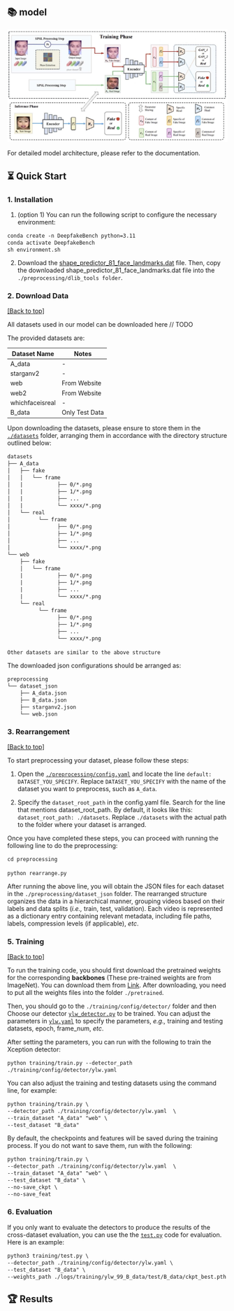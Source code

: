 ## 📚 model

![alt text](figures\ylw模型架构.jpg)

For detailed model architecture, please refer to the documentation.

## ⏳ Quick Start
### 1. Installation
1. (option 1) You can run the following script to configure the necessary environment:

```
conda create -n DeepfakeBench python=3.11
conda activate DeepfakeBench
sh environment.sh
```
2. Download the [shape_predictor_81_face_landmarks.dat](https://github.com/SCLBD/DeepfakeBench/releases/download/v1.0.0/shape_predictor_81_face_landmarks.dat) file. Then, copy the downloaded shape_predictor_81_face_landmarks.dat file into the `./preprocessing/dlib_tools folder`.

### 2. Download Data

<a href="#top">[Back to top]</a>

All datasets used in our model can be downloaded here   // TODO

<!-- | Types                     | Links| Notes|       
| -------------------------|------- | ----------------------- |
| **Rgb-format Datasets**  | [Password: ogjn](https://pan.baidu.com/s/1NAMUHcZvsIm7l6hMHeEQjQ?pwd=ogjn)| Preprocessed data|       
| **Lmdb-format Datasets** | [Password: g3gj](https://pan.baidu.com/s/1riMCN5iXTJ2g9fQjtlZswg?pwd=g3gj)| LMDB database for each dataset|       
| **Json Configurations**  | [Password: dcwv](https://pan.baidu.com/s/1d7PTV2GK-fpGibcbtnQDqQ?pwd=dcwv)| Data arrangement|       
 -->

The provided datasets are:

| Dataset Name                    | Notes                   |
| ------------------------------- | ----------------------- |
| A_data                          | -                       |
| starganv2                       | -                       |
| web                             |  From Website           |
| web2                            |  From Website           |
| whichfaceisreal                 | -                       |
| B_data                          |  Only Test Data         |


Upon downloading the datasets, please ensure to store them in the [`./datasets`](./datasets/) folder, arranging them in accordance with the directory structure outlined below:

```
datasets
├── A_data
│   ├── fake
│   │   └── frame
│   |           ├── 0/*.png
│   |           ├── 1/*.png
│   |           ├── ...
│   |           └── xxxx/*.png
│   └── real
│         └── frame
│               ├── 0/*.png
│               ├── 1/*.png
│               ├── ...
│               └── xxxx/*.png
└── web
    ├── fake
    │   └── frame
    |           ├── 0/*.png
    |           ├── 1/*.png
    |           ├── ...
    |           └── xxxx/*.png
    └── real
          └── frame
                ├── 0/*.png
                ├── 1/*.png
                ├── ...
                └── xxxx/*.png

Other datasets are similar to the above structure
```

The downloaded json configurations should be arranged as:
```
preprocessing
└── dataset_json
    ├── A_data.json
    ├── B_data.json
    ├── starganv2.json
    └── web.json
```

### 3. Rearrangement

<a href="#top">[Back to top]</a>

To start preprocessing your dataset, please follow these steps:

1. Open the [`./preprocessing/config.yaml`](./preprocessing/config.yaml) and locate the line `default: DATASET_YOU_SPECIFY`. Replace `DATASET_YOU_SPECIFY` with the name of the dataset you want to preprocess, such as `A_data`.

7. Specify the `dataset_root_path` in the config.yaml file. Search for the line that mentions dataset_root_path. By default, it looks like this: ``dataset_root_path: ./datasets``.
Replace `./datasets` with the actual path to the folder where your dataset is arranged. 

Once you have completed these steps, you can proceed with running the following line to do the preprocessing:
```
cd preprocessing

python rearrange.py
```
After running the above line, you will obtain the JSON files for each dataset in the `./preprocessing/dataset_json` folder. The rearranged structure organizes the data in a hierarchical manner, grouping videos based on their labels and data splits (*i.e.,* train, test, validation). Each video is represented as a dictionary entry containing relevant metadata, including file paths, labels, compression levels (if applicable), *etc*. 


### 5. Training

<a href="#top">[Back to top]</a>

To run the training code, you should first download the pretrained weights for the corresponding **backbones** (These pre-trained weights are from ImageNet). You can download them from [Link](https://github.com/SCLBD/DeepfakeBench/releases/download/v1.0.0/pretrained.zip). After downloading, you need to put all the weights files into the folder `./pretrained`.

Then, you should go to the `./training/config/detector/` folder and then Choose our detector [`ylw_detector.py`](training/detectors/ylw_detector.py) to be trained. You can adjust the parameters in [`ylw.yaml`](./training/config/detector/ylw.yaml) to specify the parameters, *e.g.,* training and testing datasets, epoch, frame_num, *etc*.

After setting the parameters, you can run with the following to train the Xception detector:

```
python training/train.py --detector_path ./training/config/detector/ylw.yaml
```

You can also adjust the training and testing datasets using the command line, for example:

```
python training/train.py \
--detector_path ./training/config/detector/ylw.yaml  \
--train_dataset "A_data" "web" \
--test_dataset "B_data"
```

By default, the checkpoints and features will be saved during the training process. If you do not want to save them, run with the following:

```
python training/train.py \
--detector_path ./training/config/detector/ylw.yaml  \
--train_dataset "A_data" "web" \
--test_dataset "B_data" \
--no-save_ckpt \
--no-save_feat
```

### 6. Evaluation
If you only want to evaluate the detectors to produce the results of the cross-dataset evaluation, you can use the the [`test.py`](./training/test.py) code for evaluation. Here is an example:

```
python3 training/test.py \
--detector_path ./training/config/detector/ylw.yaml \
--test_dataset "B_data" \
--weights_path ./logs/training/ylw_99_B_data/test/B_data/ckpt_best.pth
```

## 🏆 Results
